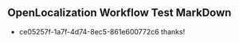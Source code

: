## OpenLocalization Workflow Test MarkDown
* ce05257f-1a7f-4d74-8ec5-861e600772c6 
thanks!<!--HONumber=Mar16_HO4-->
